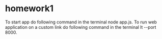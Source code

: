 # homework1

To start app do following command in the terminal node app.js.
To run web application on a custom link do following command in the terminal lt --port 8000.
